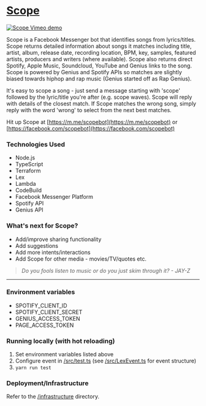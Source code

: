 # [Scope](https://m.me/scopebot)

[![Scope Vimeo demo](https://img.jch254.com/ScopeVimeo.png)](https://vimeo.com/225540115 "Scope Vimeo demo - Click to Watch!")

Scope is a Facebook Messenger bot that identifies songs from lyrics/titles. Scope returns detailed information about songs it matches including title, artist, album, release date, recording location, BPM, key, samples, featured artists, producers and writers (where available). Scope also returns direct Spotify, Apple Music, Soundcloud, YouTube and Genius links to the song. Scope is powered by Genius and Spotify APIs so matches are slightly biased towards hiphop and rap music (Genius started off as Rap Genius).

It's easy to scope a song - just send a message starting with 'scope' followed by the lyric/title you're after (e.g. scope waves). Scope will reply with details of the closest match. If Scope matches the wrong song, simply reply with the word 'wrong' to select from the next best matches.

Hit up Scope at [https://m.me/scopebot](https://m.me/scopebot) or [https://facebook.com/scopebot](https://facebook.com/scopebot)

### Technologies Used

- Node.js
- TypeScript
- Terraform
- Lex
- Lambda
- CodeBuild
- Facebook Messenger Platform
- Spotify API
- Genius API

### What's next for Scope?

- Add/improve sharing functionality
- Add suggestions
- Add more intents/interactions
- Add Scope for other media - movies/TV/quotes etc.

> _Do you fools listen to music or do you just skim through it? - JAY-Z_

---

### Environment variables

- SPOTIFY_CLIENT_ID
- SPOTIFY_CLIENT_SECRET
- GENIUS_ACCESS_TOKEN
- PAGE_ACCESS_TOKEN

### Running locally (with hot reloading)

1. Set environment variables listed above
1. Configure event in [/src/test.ts](./src/test.ts) (see [/src/LexEvent.ts](./src/LexEvent.ts) for event structure)
1. `yarn run test`

### Deployment/Infrastructure

Refer to the [/infrastructure](./infrastructure) directory.
